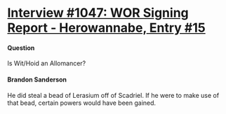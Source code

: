 # [Interview #1047: WOR Signing Report - Herowannabe, Entry #15](https://www.theoryland.com/intvmain.php?i=1047#15)

#### Question

Is Wit/Hoid an Allomancer?

#### Brandon Sanderson

He did steal a bead of Lerasium off of Scadriel. If he were to make use of that bead, certain powers would have been gained.

